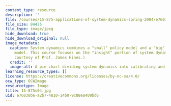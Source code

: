 ```yaml
---
content_type: resource
description: ''
file: /courses/15-875-applications-of-system-dynamics-spring-2004/e76030b6a2b7481014b09c88ea400bd6_15-875s04.jpg
file_size: 84425
file_type: image/jpeg
hide_download: true
hide_download_original: null
image_metadata:
  caption: System dynamics combines a "small" policy model and a "big" calibrated
    model. This course focuses on the "insight" portion of system dynamics. (Image
    courtesy of Prof. James Hines.)
  credit: ''
  image-alt: A pie chart dividing system dynamics into calibrating and insight.
learning_resource_types: []
license: https://creativecommons.org/licenses/by-nc-sa/4.0/
ocw_type: OCWImage
resourcetype: Image
title: 15-875s04.jpg
uid: e76030b6-a2b7-4810-14b0-9c88ea400bd6
---
```


